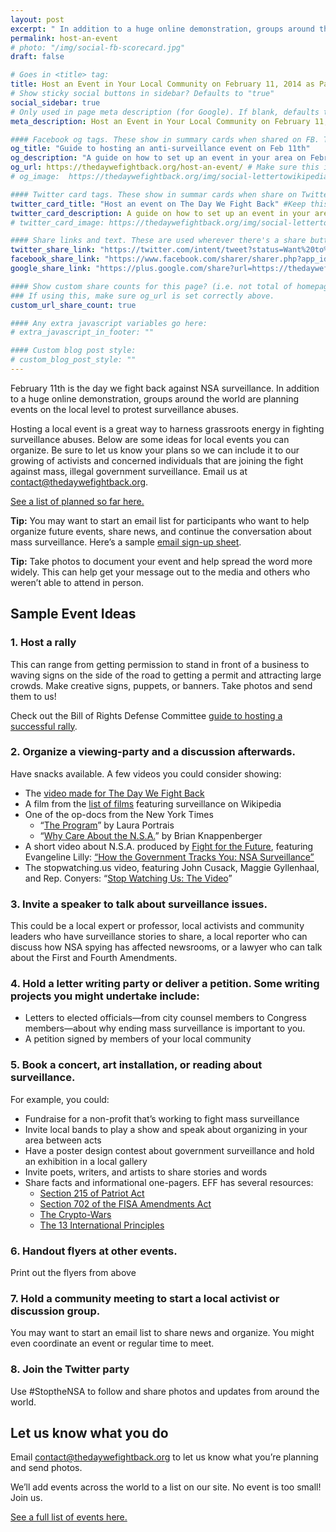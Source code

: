 ```yaml
---
layout: post
excerpt: " In addition to a huge online demonstration, groups around the world are planning events on the local level to protest surveillance abuses. Here's our guide on how to set up an event in your area."
permalink: host-an-event
# photo: "/img/social-fb-scorecard.jpg"
draft: false

# Goes in <title> tag:
title: Host an Event in Your Local Community on February 11, 2014 as Part of The Day We Fight Back
# Show sticky social buttons in sidebar? Defaults to "true"
social_sidebar: true
# Only used in page meta description (for Google). If blank, defaults to homepage:
meta_description: Host an Event in Your Local Community on February 11, 2014 as Part of The Day We Fight Back

#### Facebook og tags. These show in summary cards when shared on FB. These default to the homepage og: tags.
og_title: "Guide to hosting an anti-surveillance event on Feb 11th"
og_description: "A guide on how to set up an event in your area on February 11th, The Day We Fight Back."
og_url: https://thedaywefightback.org/host-an-event/ # Make sure this is the URL of the actual live page
# og_image:  https://thedaywefightback.org/img/social-lettertowikipedia.jpg # Size should be 1260 x 630px

#### Twitter card tags. These show in summar cards when share on Twitter. Defaults to homepage card tags.
twitter_card_title: "Host an event on The Day We Fight Back" #Keep this relatively short
twitter_card_description: A guide on how to set up an event in your area on February 11th, The Day We Fight Back.
# twitter_card_image: https://thedaywefightback.org/img/social-lettertowikipedia.jpg

#### Share links and text. These are used wherever there's a share button on the page.
twitter_share_link: "https://twitter.com/intent/tweet?status=Want%20to%20host%20an%20event%20on%20February%2011th%20in%20support%20of%20The%20Day%20We%20Fight%20Back%3F%20Read%20this%20guide%3A%20https%3A%2F%2Fthedaywefightback.org%2Fhost-an-event%2F%20%23stopthensa&related=daywefightback,sinak,neutralthoughts,stopwatchingus,eff"
facebook_share_link: "https://www.facebook.com/sharer/sharer.php?app_id=709021229138321&u=https%3A%2F%2Fthedaywefightback.org%2Fhost-an-event%2F&display=popup"
google_share_link: "https://plus.google.com/share?url=https://thedaywefightback.org/host-an-event/"

#### Show custom share counts for this page? (i.e. not total of homepage?)
### If using this, make sure og_url is set correctly above.
custom_url_share_count: true

#### Any extra javascript variables go here:
# extra_javascript_in_footer: ""

#### Custom blog post style:
# custom_blog_post_style: ""
---
```


February 11th is the day we fight back against NSA surveillance. In addition to a huge online demonstration, groups around the world are planning events on the local level to protest surveillance abuses. 

Hosting a local event is a great way to harness grassroots energy in fighting surveillance abuses. Below are some ideas for local events you can organize. Be sure to let us know your plans so we can include it to our growing of activists and concerned individuals that are joining the fight against mass, illegal government surveillance. Email us at [contact@thedaywefightback.org](mailto:contact@thedaywefightback.org).

[See a list of planned so far here.](/events/)

**Tip:** You may want to start an email list for participants who want to help organize future events, share news, and continue the conversation about mass surveillance. Here’s a sample [email sign-up sheet](https://www.eff.org/document/day-we-fight-back-sign-sheet).

**Tip:** Take photos to document your event and help spread the word more widely. This can help get your message out to the media and others who weren’t able to attend in person.

## Sample Event Ideas
### 1. Host a rally
This can range from getting permission to stand in front of a business to waving signs on the side of the road to getting a permit and attracting large crowds. Make creative signs, puppets, or banners. Take photos and send them to us!

Check out the Bill of Rights Defense Committee [guide to hosting a successful rally](http://www.constitutioncampaign.org/blog/?p=13929#.Uu8t2vYd6Q0).

### 2. Organize a viewing-party and a discussion afterwards.  
Have snacks available.  A few videos you could consider showing:

* The [video made for The Day We Fight Back](https://thedaywefightback.org/video/)
* A film from the [list of films](https://en.wikipedia.org/wiki/List_of_films_featuring_surveillance) featuring surveillance on Wikipedia
* One of the op-docs from the New York Times
  * “[The Program](http://www.nytimes.com/2012/08/23/opinion/the-national-security-agencys-domestic-spying-program.html?_r=3&)” by Laura Portrais
  * “[Why Care About the N.S.A.](http://www.nytimes.com/2013/11/26/opinion/why-care-about-the-nsa.html)” by Brian Knappenberger
* A short video about N.S.A. produced by [Fight for the Future](https://fightforthefuture.org), featuring Evangeline Lilly: [“How the Government Tracks You: NSA Surveillance”](http://motherboard.vice.com/blog/watch-fight-for-the-futures-new-nsa-video-and-footage-from-its-guerilla-screening)
* The stopwatching.us video, featuring John Cusack, Maggie Gyllenhaal, and Rep. Conyers: “[Stop Watching Us: The Video](https://www.eff.org/press/releases/new-psa-featuring-rep-john-conyers-and-actor-maggie-gyllenhaal-warns-against-nsa)”

### 3. Invite a speaker to talk about surveillance issues. 
This could be a local expert or professor, local activists and community leaders who have surveillance stories to share, a local reporter who can discuss how NSA spying has affected newsrooms, or a lawyer who can talk about the First and Fourth Amendments.

### 4. Hold a letter writing party or deliver a petition.  Some writing projects you might undertake include:
* Letters to elected officials—from city counsel members to Congress members—about why ending mass surveillance is important to you. 
* A petition signed by members of your local community

### 5. Book a concert, art installation, or reading about surveillance. 
For example, you could:

* Fundraise for a non-profit that’s working to fight mass surveillance
* Invite local bands to play a show and speak about organizing in your area between acts
* Have a poster design contest about government surveillance and hold an exhibition in a local gallery
* Invite poets, writers, and artists to share stories and words 
* Share facts and informational one-pagers. EFF has several resources:
  * [Section 215 of Patriot Act](https://www.eff.org/document/215-one-pager-adv)
  * [Section 702 of the FISA Amendments Act](https://www.eff.org/document/702-one-pager-adv)
  * [The Crypto-Wars](https://www.eff.org/document/crypto-wars-governments-working-undermine-encryption)
  * [The 13 International Principles](https://www.eff.org/document/13-international-principles-application-human-rights-communication-surveillance)

### 6. Handout flyers at other events.
Print out the flyers from above

### 7. Hold a community meeting to start a local activist or discussion group. 
You may want to start an email list to share news and organize. You might even coordinate an event or regular time to meet.

### 8. Join the Twitter party
Use #StoptheNSA to follow and share photos and updates from around the world.

## Let us know what you do
Email [contact@thedaywefightback.org](mailto:contact@thedaywefightback.org) to let us know what you’re planning and send photos.

We’ll add events across the world to a list on our site. No event is too small! Join us.

[See a full list of events here.](/events/)

